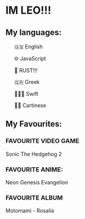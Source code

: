 <!DOCTYPE html>
<html>
	<head>
		<link rel="stylesheet" href="style.css">
	</head>
	<body>
		<h1>IM LEO!!!</h1>
		<h2>My languages: </h2>
			<div id="languages">
				<ul>🇬🇧 English</ul>
				<ul>🌐 JavaScript</ul>
				<ul>🦀 RUST!!!</ul>
				<ul>🇬🇷 Greek</ul>
				<ul>👱🏻‍♀️ Swift</ul>
				<ul>🧛🏿 Cartinese</ul>
			</div>
		<h2>My Favourites:</h2>
		<div id="favs">
			<div id="Video Game">
				<h3>FAVOURITE VIDEO GAME</h3>
				<!-- Add game here -->
				<p>Sonic The Hedgehog 2</p>
			</div>
			<div id="anime">
				<h3>FAVOURITE ANIME:</h3>
				<!-- Add video here -->
				<p>Neon Genesis Evangelion</p>
			</div>
			<div id="album">
				<h3>FAVOURITE ALBUM</h3>
				<!-- add album here -->
				<p>Motomami - Rosalía</p>
			</div>
		</div>
	</body>
</html>
